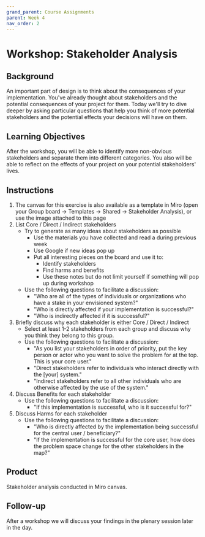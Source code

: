 ```yaml
---
grand_parent: Course Assignments
parent: Week 4
nav_order: 2
---
```


# Workshop: Stakeholder Analysis

## Background

An important part of design is to think about the consequences of your implementation. You've already thought about stakeholders and the potential consequences of your project for them. Today we'll try to dive deeper by asking particular questions that help you think of more potential stakeholders and the potential effects your decisions will have on them.

## Learning Objectives

After the workshop, you will be able to identify more non-obvious stakeholders and separate them into different categories. You also will be able to reflect on the effects of your project on your potential stakeholders' lives.

## Instructions

1.  The canvas for this exercise is also available as a template in Miro (open your Group board -> Templates -> Shared -> Stakeholder Analysis), or use the image attached to this page 
2.  List Core / Direct / Indirect stakeholders
    -   Try to generate as many ideas about stakeholders as possible
        -   Use the materials you have collected and read a during previous week
        -   Use Google if new ideas pop up
        -   Put all interesting pieces on the board and use it to: 
            -   Identify stakeholders
            -   Find harms and benefits
            -   Use these notes but do not limit yourself if something will pop up during workshop
    -   Use the following questions to facilitate a discussion:
        -   "Who are all of the types of individuals or organizations who have a stake in your envisioned system?"
        -   "Who is directly affected if your implementation is successful?"
        -   "Who is indirectly affected if it is successful?"
3.  Briefly discuss why each stakeholder is either Core / Direct / Indirect
    -   Select at least 1-2 stakeholders from each group and discuss why you think they belong to this group.
    -   Use the following questions to facilitate a discussion:
        -   "As you list your stakeholders in order of priority, put the key person or actor who you want to solve the problem for at the top. This is your core user."
        -   "Direct stakeholders refer to individuals who interact directly with the [your] system."
        -   "Indirect stakeholders refer to all other individuals who are otherwise affected by the use of the system."
4.  Discuss Benefits for each stakeholder
    -   Use the following questions to facilitate a discussion:
        -   "If this implementation is successful, who is it successful for?"
5.  Discuss Harms for each stakeholder
    -   Use the following questions to facilitate a discussion:
        -   "Who is directly affected by the implementation being successful for the central user / beneficiary?"
        -   "If the implementation is successful for the core user, how does the problem space change for the other stakeholders in the map?"

## Product

Stakeholder analysis conducted in Miro canvas. 

## Follow-up

After a workshop we will discuss your findings in the plenary session later in the day.